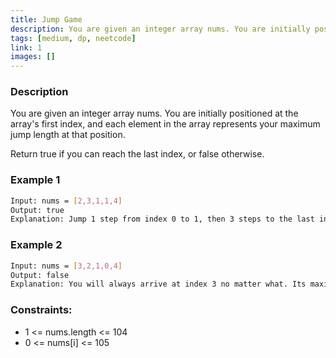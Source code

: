 ```yaml
---
title: Jump Game
description: You are given an integer array nums. You are initially positioned at the array's first index, and each element in the array represents your maximum jump length at that position.
tags: [medium, dp, neetcode]
link: 1
images: []
---
```


### Description

You are given an integer array nums. You are initially positioned at the array's first index, and each element in the array represents your maximum jump length at that position.

Return true if you can reach the last index, or false otherwise.

### Example 1

```bash
Input: nums = [2,3,1,1,4]
Output: true
Explanation: Jump 1 step from index 0 to 1, then 3 steps to the last index.
```

### Example 2

```bash
Input: nums = [3,2,1,0,4]
Output: false
Explanation: You will always arrive at index 3 no matter what. Its maximum jump length is 0, which makes it impossible to reach the last index.
```

### Constraints:

- 1 <= nums.length <= 104
- 0 <= nums[i] <= 105